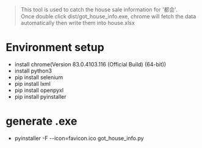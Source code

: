 > This tool is used to catch the house sale information for '都会'.  
> Once double click dist/got_house_info.exe, chrome will fetch the data automatically then write them into house.xlsx

# Environment setup
- install chrome(Version 83.0.4103.116 (Official Build) (64-bit))
- install python3 
- pip install selenium
- pip install lxml
- pip install openpyxl
- pip install pyinstaller

# generate .exe
- pyinstaller -F --icon=favicon.ico got_house_info.py